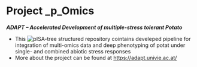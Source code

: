 Project _p_Omics
================

***ADAPT – Accelerated Development of multiple-stress tolerant Potato***
- This ![pISA-tree](https://github.com/NIB-SI/pISA-tree) structured repository cointains develeped pipeline for integration of multi-omics data and deep phenotyping of potat under single- and combined abiotic stress responses
- More about the project can be found at <https://adapt.univie.ac.at/>
